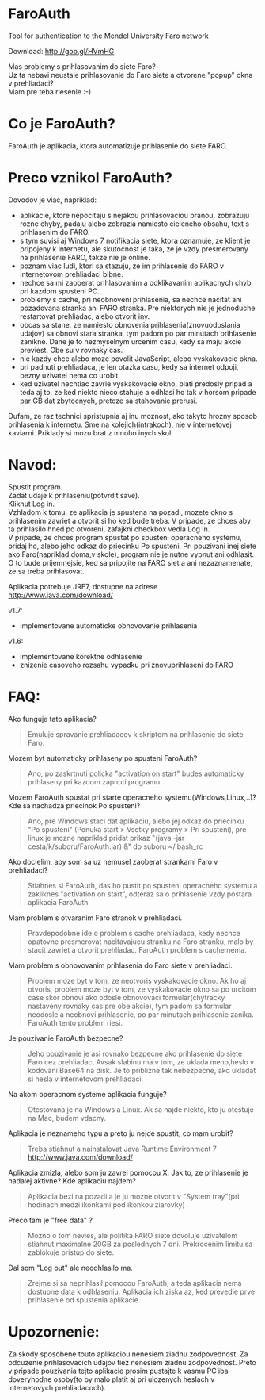 FaroAuth
========

Tool for authentication to the Mendel University Faro network

Download: http://goo.gl/HVmHG

Mas problemy s prihlasovanim do siete Faro?  
Uz ta nebavi neustale prihlasovanie do Faro siete a otvorene "popup" okna v prehliadaci?  
Mam pre teba riesenie :-)

Co je FaroAuth?
===============

FaroAuth je aplikacia, ktora automatizuje prihlasenie do siete FARO.

Preco vznikol FaroAuth?
=======================

Dovodov je viac, napriklad:
- aplikacie, ktore nepocitaju s nejakou prihlasovaciou branou, zobrazuju rozne chyby, padaju alebo zobrazia namiesto cieleneho obsahu, text s prihlasenim do FARO.
- s tym suvisi aj Windows 7 notifikacia siete, ktora oznamuje, ze klient je pripojeny k internetu, ale skutocnost je taka, ze je vzdy presmerovany na prihlasenie FARO, takze nie je online.
- poznam viac ludi, ktori sa stazuju, ze im prihlasenie do FARO v internetovom prehliadaci blbne.
- nechce sa mi zaoberat prihlasovanim a odklikavanim aplikacnych chyb pri kazdom spusteni PC.
- problemy s cache, pri neobnoveni prihlasenia, sa nechce nacitat ani pozadovana stranka ani FARO stranka. Pre niektorych nie je jednoduche restartovat prehliadac, alebo otvorit iny.
- obcas sa stane, ze namiesto obnovenia prihlasenia(znovuodoslania udajov) sa obnovi stara stranka, tym padom po par minutach prihlasenie zanikne. Dane je to nezmyselnym urcenim casu, kedy sa maju akcie previest. Obe su v rovnaky cas.
- nie kazdy chce alebo moze povolit JavaScript, alebo vyskakovacie okna.
- pri padnuti prehliadaca, je len otazka casu, kedy sa internet odpoji, bezny uzivatel nema co urobit.
- ked uzivatel nechtiac zavrie vyskakovacie okno, plati predosly pripad a teda aj to, ze ked niekto nieco stahuje a odhlasi ho tak v horsom pripade par GB dat zbytocnych, pretoze sa stahovanie prerusi.

Dufam, ze raz technici spristupnia aj inu moznost, ako takyto hrozny sposob prihlasenia k internetu. Sme na kolejich(intrakoch), nie v internetovej kaviarni. Priklady si mozu brat z mnoho inych skol.

Navod:
======

Spustit program.  
Zadat udaje k prihlaseniu(potvrdit save).  
Kliknut Log in.  
Vzhladom k tomu, ze aplikacia je spustena na pozadi, mozete okno s prihlasenim zavriet a otvorit si ho ked bude treba.
V pripade, ze chces aby ta prihlasilo hned po otvoreni, zafajkni checkbox vedla Log in.  
V pripade, ze chces program spustat po spusteni operacneho systemu, pridaj ho, alebo jeho odkaz do priecinku Po spusteni.
Pri pouzivani inej siete ako Faro(napriklad doma,v skole), program nie je nutne vypnut ani odhlasit. O to bude prijemnejsie, ked sa pripojite na FARO siet a ani nezaznamenate, ze sa treba prihlasovat.

Aplikacia potrebuje JRE7, dostupne na adrese http://www.java.com/download/

v1.7:
- implementovane automaticke obnovovanie prihlasenia  

v1.6:
- implementovane korektne odhlasenie  
- znizenie casoveho rozsahu vypadku pri znovuprihlaseni do FARO

FAQ:
====

Ako funguje tato aplikacia?
> Emuluje spravanie prehliadacov k skriptom na prihlasenie do siete Faro.

Mozem byt automaticky prihlaseny po spusteni FaroAuth?
> Ano, po zaskrtnuti policka "activation on start" budes automaticky prihlaseny pri kazdom zapnuti programu.

Mozem FaroAuth spustat pri starte operacneho systemu(Windows,Linux,..)? Kde sa nachadza priecinok Po spusteni?
> Ano, pre Windows staci dat aplikaciu, alebo jej odkaz do priecinku "Po spusteni" (Ponuka start > Vsetky programy > Pri spusteni), pre linux je mozne napriklad pridat prikaz "(java -jar cesta/k/suboru/FaroAuth.jar) &" do suboru ~/.bash_rc

Ako docielim, aby som sa uz nemusel zaoberat strankami Faro v prehliadaci?
> Stiahnes si FaroAuth, das ho pustit po spusteni operacneho systemu a zakliknes "activation on start", odteraz sa o prihlasenie vzdy postara aplikacia FaroAuth

Mam problem s otvaranim Faro stranok v prehliadaci.
> Pravdepodobne ide o problem s cache prehliadaca, kedy nechce opatovne presmerovat nacitavajucu stranku na Faro stranku, malo by stacit zavriet a otvorit prehliadac.
FaroAuth problem s cache nema.

Mam problem s obnovovanim prihlasenia do Faro siete v prehliadaci.
> Problem moze byt v tom, ze neotvoris vyskakovacie okno. Ak ho aj otvoris, problem moze byt v tom, ze vyskakovacie okno sa po urcitom case skor obnovi ako odosle obnovovaci formular(chytracky nastaveny rovnaky cas pre obe akcie), tym padom sa formular neodosle a neobnovi prihlasenie, po par minutach prihlasenie zanika.
FaroAuth tento problem riesi.

Je pouzivanie FaroAuth bezpecne?
> Jeho pouzivanie je asi rovnako bezpecne ako prihlasenie do siete Faro cez prehliadac, Avsak slabinu ma v tom, ze uklada meno,heslo v kodovani Base64 na disk. Je to priblizne tak nebezpecne, ako ukladat si hesla v internetovom prehliadaci.

Na akom operacnom systeme aplikacia funguje?
> Otestovana je na Windows a Linux. Ak sa najde niekto, kto ju otestuje na Mac, budem vdacny.

Aplikacia je neznameho typu a preto ju nejde spustit, co mam urobit?
> Treba stiahnut a nainstalovat Java Runtime Environment 7 http://www.java.com/download/

Aplikacia zmizla, alebo som ju zavrel pomocou X. Jak to, ze prihlasenie je nadalej aktivne? Kde aplikaciu najdem?
> Aplikacia bezi na pozadi a je ju mozne otvorit v "System tray"(pri hodinach medzi ikonkami pod ikonkou ziarovky)

Preco tam je "free data" ?
> Mozno o tom nevies, ale politika FARO siete dovoluje uzivatelom stiahnut maximalne 20GB za poslednych 7 dni. Prekrocenim limitu sa zablokuje pristup do siete.

Dal som "Log out" ale neodhlasilo ma.
> Zrejme si sa neprihlasil pomocou FaroAuth, a teda aplikacia nema dostupne data k odhlaseniu. Aplikacia ich ziska az, ked prevedie prve prihlasenie od spustenia aplikacie.

Upozornenie:
============

Za skody sposobene touto aplikaciou nenesiem ziadnu zodpovednost. Za odcuzenie prihlasovacich udajov tiez nenesiem ziadnu zodpovednost. Preto v pripade pouzivania tejto aplikacie prosim pustajte k vasmu PC iba doveryhodne osoby(to by malo platit aj pri ulozenych heslach v internetovych prehliadacoch).
